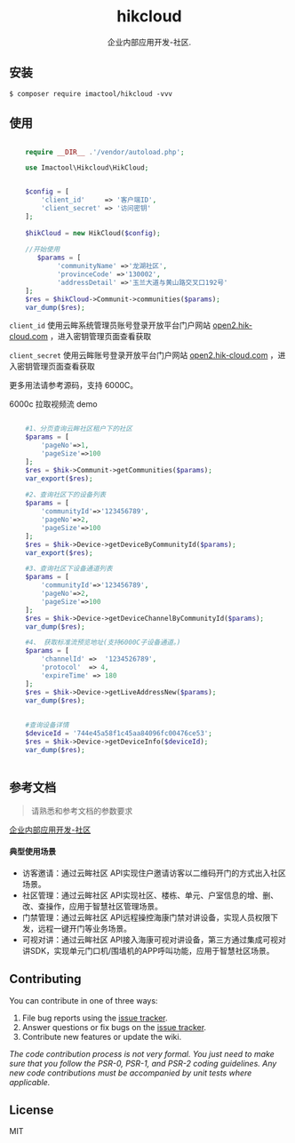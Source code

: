 <h1 align="center"> hikcloud </h1>

<p align="center"> 企业内部应用开发-社区.</p>
 

## 安装

```shell
$ composer require imactool/hikcloud -vvv
```

## 使用

```php

	require __DIR__ .'/vendor/autoload.php';

	use Imactool\Hikcloud\HikCloud;


	$config = [
		'client_id'     => '客户端ID',
		'client_secret' => '访问密钥'
	];
	
	$hikCloud = new HikCloud($config);
	
	//开始使用
       $params = [
            'communityName' =>'龙湖社区',
            'provinceCode' =>'130002',
            'addressDetail' =>'玉兰大道与黄山路交叉口192号'
	];
    $res = $hikCloud->Communit->communities($params);
    var_dump($res);

```

`client_id` 使用云眸系统管理员账号登录开放平台门户网站 [open2.hik-cloud.com](https://www.hik-cloud.com/poseidon/index.html#/) ，进入密钥管理页面查看获取

`client_secret` 使用云眸账号登录开放平台门户网站 [open2.hik-cloud.com](https://www.hik-cloud.com/poseidon/index.html#/) ，进入密钥管理页面查看获取

更多用法请参考源码，支持 6000C。

6000c 拉取视频流 demo

```php

    #1、分页查询云眸社区租户下的社区
	$params = [
		'pageNo'=>1,
		'pageSize'=>100
	];
    $res = $hik->Communit->getCommunities($params);
    var_export($res);
 
    #2、查询社区下的设备列表
	$params = [
		'communityId'=>'123456789',
		'pageNo'=>2,
		'pageSize'=>100
	];
	$res = $hik->Device->getDeviceByCommunityId($params);
	var_export($res);

    #3、查询社区下设备通道列表
	$params = [
		'communityId'=>'123456789',
		'pageNo'=>2,
		'pageSize'=>100
	];
	$res = $hik->Device->getDeviceChannelByCommunityId($params);
	var_dump($res);

	#4、 获取标准流预览地址(支持6000C子设备通道。)
	$params = [
		'channelId' =>  '1234526789',
		'protocol'  => 4,
		'expireTime' => 180
	];
	$res = $hik->Device->getLiveAddressNew($params); 
 	var_dump($res);
 	
 	
    #查询设备详情
	$deviceId = '744e45a58f1c45aa84096fc00476ce53';
	$res = $hik->Device->getDeviceInfo($deviceId);
 	var_dump($res);



```

## 参考文档
> 请熟悉和参考文档的参数要求

[企业内部应用开发-社区 ](https://pic.hik-cloud.com/opencustom/apidoc/online/neptune/4cb4c4f2147e4624bc29408ac70e92c4.html?timestamp=1653966047558)

#### 典型使用场景
- 访客邀请：通过云眸社区 API实现住户邀请访客以二维码开门的方式出入社区场景。
- 社区管理：通过云眸社区 API实现社区、楼栋、单元、户室信息的增、删、改、查操作，应用于智慧社区管理场景。
- 门禁管理：通过云眸社区 API远程操控海康门禁对讲设备，实现人员权限下发，远程一键开门等业务场景。
- 可视对讲：通过云眸社区 API接入海康可视对讲设备，第三方通过集成可视对讲SDK，实现单元门口机/围墙机的APP呼叫功能，应用于智慧社区场景。

## Contributing

You can contribute in one of three ways:

1. File bug reports using the [issue tracker](https://github.com/imactool/hikcloud/issues).
2. Answer questions or fix bugs on the [issue tracker](https://github.com/imactool/hikcloud/issues).
3. Contribute new features or update the wiki.

_The code contribution process is not very formal. You just need to make sure that you follow the PSR-0, PSR-1, and PSR-2 coding guidelines. Any new code contributions must be accompanied by unit tests where applicable._

## License

MIT